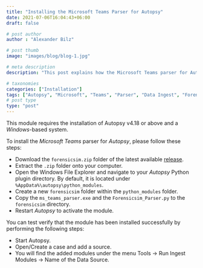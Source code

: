 ```yaml
---
title: "Installing the Microsoft Teams Parser for Autopsy"
date: 2021-07-06T16:04:43+06:00
draft: false

# post author
author : "Alexander Bilz"

# post thumb
image: "images/blog/blog-1.jpg"

# meta description
description: "This post explains how the Microsoft Teams parser for Autopsy can be installed."

# taxonomies
categories: ["Installation"]
tags: ["Autopsy", "Microsoft", "Teams", "Parser", "Data Ingest", "Forensics"]
# post type
type: "post"
---
```


This module requires the installation of Autopsy v4.18 or above and a *Windows*-based system.

To install the *Microsoft Teams* parser for *Autopsy*, please follow these steps:
* Download the `forensicsim.zip` folder of the latest available [release](https://github.com/lxndrblz/forensicsim/releases).
* Extract the `.zip` folder onto your computer.
* Open the Windows File Explorer and navigate to your *Autopsy* Python plugin directory. By default, it is located under `%AppData%\autopsy\python_modules`.
* Create a new `forensicsim` folder within the `python_modules` folder.
* Copy the `ms_teams_parser.exe` and the `Forensicsim_Parser.py` to the `forensicsim` directory.
* Restart *Autopsy* to activate the module.

You can test verify that the module has been installed successfully by performing the following steps:
* Start Autopsy.
* Open/Create a case and add a source.
* You will find the added modules under the menu Tools -> Run Ingest Modules -> Name of the Data Source.

                
